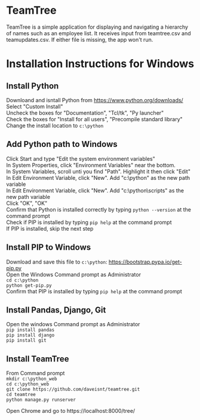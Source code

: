 # TeamTree  
TeamTree is a simple application for displaying and navigating a hierarchy of names such as an employee list.  It receives input from teamtree.csv and teamupdates.csv.  If either file is missing, the app won't run.  
  
# Installation Instructions for Windows  
  
## Install Python  
Downloand and isntall Python from https://www.python.org/downloads/  
Select "Custom Install"  
Uncheck the boxes for "Documentation", "Tcl/tk", "Py launcher"  
Check the boxes for "Install for all users", "Precompile standard library"  
Change the install location to `c:\python`  

## Add Python path to Windows  
Click Start and type "Edit the system environment variables" <enter>  
  In System Properties, click "Environment Variables" near the bottom.  
    In System Variables, scroll unti you find "Path".  Highlight it then click "Edit"  
      In Edit Environment Variable, click "New".  Add "c:\python" as the new path variable  
      In Edit Environment Variable, click "New".  Add "c:\python\scripts" as the new path variable  
      Click "OK", "OK"  
Confirm that Python is installed correctly by typing `python --version` at the command prompt  
Check if PIP is installed by typing `pip help` at the command prompt  
  If PIP is installed, skip the next step
    
## Install PIP to Windows
Download and save this file to `c:\python`: https://bootstrap.pypa.io/get-pip.py  
Open the Windows Command prompt as Administrator  
  `cd c:\python`  
  `python get-pip.py`  
Confirm that PIP is installed by typing `pip help` at the command prompt  
  
## Install Pandas, Django, Git  
Open the windows Command prompt as Administrator  
  `pip install pandas`  
  `pip install django`  
  `pip install git`  
    
## Install TeamTree  
From Command prompt  
  `mkdir c:\python_web`   
  `cd c:\python_web`  
  `git clone https://github.com/daveisnt/teamtree.git`  
  `cd teamtree`  
  `python manage.py runserver`  
    
Open Chrome and go to https://localhost:8000/tree/  

